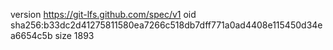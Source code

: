 version https://git-lfs.github.com/spec/v1
oid sha256:b33dc2d41275811580ea7266c518db7dff771a0ad4408e115450d34ea6654c5b
size 1893
